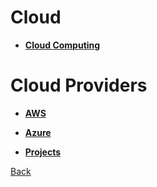 # Cloud 

- **[Cloud Computing](basic_concepts/basic_concepts.md)**

# Cloud Providers

- **[AWS](aws/aws.md)**

- **[Azure](azure/azure.md)**

- **[Projects](projects/projects.md)**

[Back](../learn.md)